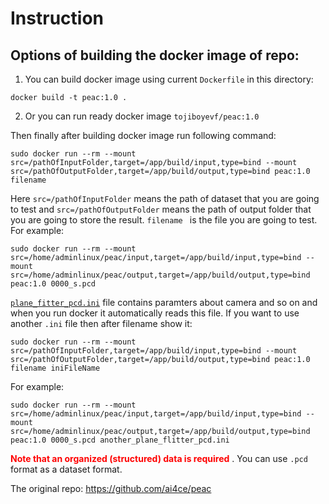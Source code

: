 # Instruction
## Options of building the docker image of repo:

1) You can build docker image using current `Dockerfile` in this directory:
```
docker build -t peac:1.0 .
```
2) Or you can run ready docker image `tojiboyevf/peac:1.0`

Then finally after building docker image run following command:

```
sudo docker run --rm --mount src=/pathOfInputFolder,target=/app/build/input,type=bind --mount src=/pathOfOutputFolder,target=/app/build/output,type=bind peac:1.0 filename
```

Here `src=/pathOfInputFolder` means the path of dataset that you are going to test and `src=/pathOfOutputFolder` means the path of output folder that you are going to store the result. `filename ` is the file you are going to test. For example:
```
sudo docker run --rm --mount src=/home/adminlinux/peac/input,target=/app/build/input,type=bind --mount src=/home/adminlinux/peac/output,target=/app/build/output,type=bind peac:1.0 0000_s.pcd
```

[`plane_fitter_pcd.ini`](https://github.com/tojiboyevf/point-cloud-plane-extraction/blob/peac/peac/cpp/plane_fitter_pcd.ini) file contains paramters about camera and so on and when you run docker it automatically reads this file. If you want to use another `.ini` file then after filename show it:

```
sudo docker run --rm --mount src=/pathOfInputFolder,target=/app/build/input,type=bind --mount src=/pathOfOutputFolder,target=/app/build/output,type=bind peac:1.0 filename iniFileName
```

For example:

```
sudo docker run --rm --mount src=/home/adminlinux/peac/input,target=/app/build/input,type=bind --mount src=/home/adminlinux/peac/output,target=/app/build/output,type=bind peac:1.0 0000_s.pcd another_plane_flitter_pcd.ini
```


<span style="color:red"> **Note that an organized (structured) data is required** </span>. You can use  `.pcd` format as a dataset format.

The original repo: https://github.com/ai4ce/peac

